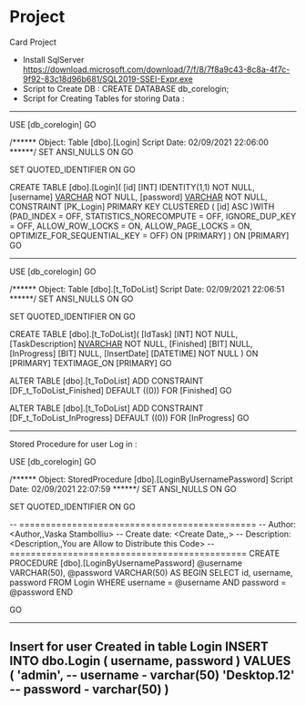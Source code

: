 # Project
Card Project
- Install SqlServer https://download.microsoft.com/download/7/f/8/7f8a9c43-8c8a-4f7c-9f92-83c18d96b681/SQL2019-SSEI-Expr.exe
- Script to Create DB :  CREATE DATABASE db_corelogin;
- Script for Creating Tables for storing Data :
-------------------------------------------------------------------------
USE [db_corelogin]
GO

/****** Object:  Table [dbo].[Login]    Script Date: 02/09/2021 22:06:00 ******/
SET ANSI_NULLS ON
GO

SET QUOTED_IDENTIFIER ON
GO

CREATE TABLE [dbo].[Login](
	[id] [INT] IDENTITY(1,1) NOT NULL,
	[username] [VARCHAR](50) NOT NULL,
	[password] [VARCHAR](50) NOT NULL,
 CONSTRAINT [PK_Login] PRIMARY KEY CLUSTERED 
(
	[id] ASC
)WITH (PAD_INDEX = OFF, STATISTICS_NORECOMPUTE = OFF, IGNORE_DUP_KEY = OFF, ALLOW_ROW_LOCKS = ON, ALLOW_PAGE_LOCKS = ON, OPTIMIZE_FOR_SEQUENTIAL_KEY = OFF) ON [PRIMARY]
) ON [PRIMARY]
GO


-----------------------------------------------------------------

USE [db_corelogin]
GO

/****** Object:  Table [dbo].[t_ToDoList]    Script Date: 02/09/2021 22:06:51 ******/
SET ANSI_NULLS ON
GO

SET QUOTED_IDENTIFIER ON
GO

CREATE TABLE [dbo].[t_ToDoList](
	[IdTask] [INT] NOT NULL,
	[TaskDescription] [NVARCHAR](MAX) NOT NULL,
	[Finished] [BIT] NULL,
	[InProgress] [BIT] NULL,
	[InsertDate] [DATETIME] NOT NULL
) ON [PRIMARY] TEXTIMAGE_ON [PRIMARY]
GO

ALTER TABLE [dbo].[t_ToDoList] ADD  CONSTRAINT [DF_t_ToDoList_Finished]  DEFAULT ((0)) FOR [Finished]
GO

ALTER TABLE [dbo].[t_ToDoList] ADD  CONSTRAINT [DF_t_ToDoList_InProgress]  DEFAULT ((0)) FOR [InProgress]
GO


-------------------------------------------------------------------
Stored Procedure for user Log in  :

USE [db_corelogin]
GO

/****** Object:  StoredProcedure [dbo].[LoginByUsernamePassword]    Script Date: 02/09/2021 22:07:59 ******/
SET ANSI_NULLS ON
GO

SET QUOTED_IDENTIFIER ON
GO

-- =============================================
-- Author:  <Author,,Vaska Stambolliu>
-- Create date: <Create Date,,>
-- Description: <Description,,You are Allow to Distribute this Code>
-- =============================================
CREATE PROCEDURE [dbo].[LoginByUsernamePassword] 
 @username VARCHAR(50),
 @password VARCHAR(50)
AS
BEGIN
 SELECT id, username, password
 FROM Login
 WHERE username = @username
 AND password = @password
END

GO


-------------------------------------------------
Insert for user Created in table  Login
INSERT INTO dbo.Login
(
    username,
    password
)
VALUES
(   'admin', -- username - varchar(50)
    'Desktop.12'  -- password - varchar(50)
 ) 
 ----------------------------------------------------
